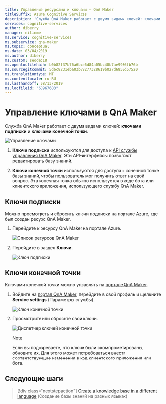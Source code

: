 ```yaml
---
title: Управление ресурсами и ключами — QnA Maker
titleSuffix: Azure Cognitive Services
description: 'Служба QnA Maker работает с двумя видами ключей: ключами подписки и ключами конечной точки.'
services: cognitive-services
author: diberry
manager: nitinme
ms.service: cognitive-services
ms.subservice: qna-maker
ms.topic: conceptual
ms.date: 03/04/2019
ms.author: diberry
ms.custom: seodec18
ms.openlocfilehash: b0b82f37b76a6bca6d84a05bc48b7ae9986fb76b
ms.sourcegitcommit: 5d6c8231eba03b78277328619b027d6852d57520
ms.translationtype: MT
ms.contentlocale: ru-RU
ms.lasthandoff: 08/13/2019
ms.locfileid: "68967683"
---
```

# <a name="how-to-manage-keys-in-qna-maker"></a>Управление ключами в QnA Maker

Служба QnA Maker работает с двумя видами ключей: **ключами подписки** и **ключами конечной точки**.

![Управление ключами](../media/qnamaker-how-to-key-management/key-management.png)

1. **Ключи подписки** используются для доступа к [API службы управления QnA Maker](https://go.microsoft.com/fwlink/?linkid=2092179). Эти API-интерфейсы позволяют редактировать базу знаний.  

2. **Ключи конечной точки** используются для доступа к конечной точке базы знаний, чтобы пользователь мог получить ответ на свой вопрос. Эта конечная точка обычно используется в коде бота или клиентского приложения, использующего службу QnA Maker.
 
## <a name="subscription-keys"></a>Ключи подписки
Можно просмотреть и сбросить ключи подписки на портале Azure, где был создан ресурс QnA Maker. 
1. Перейдите к ресурсу QnA Maker на портале Azure.

    ![Список ресурсов QnA Maker](../media/qnamaker-how-to-key-management/qnamaker-resource-list.png)

2. Перейдите в раздел **Ключи**.

    ![Ключ подписки](../media/qnamaker-how-to-key-management/subscription-key.PNG)

## <a name="endpoint-keys"></a>Ключи конечной точки

Ключами конечной точки можно управлять на [портале QnA Maker](https://qnamaker.ai).

1. Войдите на [портал QnA Maker](https://qnamaker.ai), перейдите в свой профиль и щелкните **Service settings** (Параметры службы).

    ![Ключ конечной точки](../media/qnamaker-how-to-key-management/Endpoint-keys.png)

2. Просмотрите или сбросьте свои ключи.

    ![Диспетчер ключей конечной точки](../media/qnamaker-how-to-key-management/Endpoint-keys1.png)

    >[!NOTE]
    >Если вы подозреваете, что ключи были скомпрометированы, обновите их. Для этого может потребоваться внести соответствующие изменения в код клиентского приложения или бота.

## <a name="next-steps"></a>Следующие шаги

> [!div class="nextstepaction"]
> [Create a knowledge base in a different language](./language-knowledge-base.md) (Создание базы знаний на разных языках)
